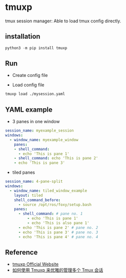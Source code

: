 # tmuxp

tmux session manager: Able to load tmux config directly.

## installation

```py
python3 -m pip install tmuxp
```

## Run

* Create config file

* Load config file

```sh
tmuxp load ./mysession.yaml
```

## YAML example

* 3 panes in one window

```yaml
session_name: myexample_session
windows:
  - window_name: myexample_window
    panes:
    - shell_command:
      - echo 'This is pane 1'
    - shell_command: echo 'This is pane 2'
    - echo 'This is pane 3'
```

* tiled panes

```yaml
session_name: 4-pane-split
windows:
  - window_name: tiled_window_example
    layout: tiled
    shell_command_before:
      - source /opt/ros/foxy/setup.bash
    panes:
      - shell_command: # pane no. 1
          - echo 'This is pane 1'
          - echo 'This is also pane 1'
      - echo 'This is pane 2' # pane no. 2
      - echo 'This is pane 3' # pane no. 3
      - echo 'This is pane 4' # pane no. 4
```

## Reference

* [tmuxp Official Website](https://tmuxp.git-pull.com/)
* [如何使用 Tmuxp 来优雅的管理多个 Tmux 会话](https://blog.csdn.net/easylife206/article/details/116473899)
